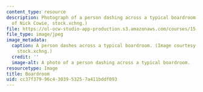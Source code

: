 ```yaml
---
content_type: resource
description: Photograph of a person dashing across a typical boardroom.(Image courtesy
  of Nick Cowie, stock.xchng.)
file: https://ol-ocw-studio-app-production.s3.amazonaws.com/courses/15-974-practical-leadership-fall-2004/cc37f37996c4303953257a411bddf093_15-974f04.jpg
file_type: image/jpeg
image_metadata:
  caption: A person dashes across a typical boardroom. (Image courtesy of Nick Cowie,
    stock.xchng.)
  credit: ''
  image-alt: A photo of a person dashing across a typical boardroom.
resourcetype: Image
title: Boardroom
uid: cc37f379-96c4-3039-5325-7a411bddf093
---
```

